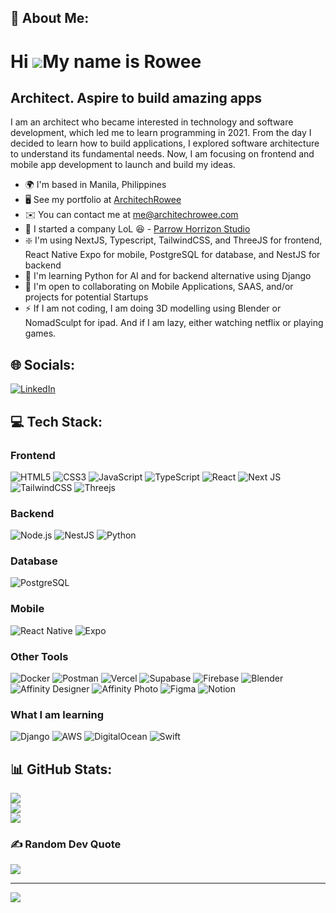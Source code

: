 ## 💫 About Me:
Hi ![](https://user-images.githubusercontent.com/18350557/176309783-0785949b-9127-417c-8b55-ab5a4333674e.gif)My name is Rowee
=============================================================================================================================

Architect. Aspire to build amazing apps
----------------------------------------

I am an architect who became interested in technology and software development, which led me to learn programming in 2021. From the day I decided to learn how to build applications, I explored software architecture to understand its fundamental needs. Now, I am focusing on frontend and mobile app development to launch and build my ideas.

*   🌍  I'm based in Manila, Philippines
*   🖥️  See my portfolio at [ArchitechRowee](https://architech-rowee.vercel.app)
*   ✉️  You can contact me at [me@architechrowee.com](mailto:me@architechrowee.com)
*   🚀  I started a company LoL 😆  - [Parrow Horrizon Studio](https://parrowhorrizonstudio.com)
*   ❇️  I'm using NextJS, Typescript, TailwindCSS, and ThreeJS for frontend, React Native Expo for mobile, PostgreSQL for database, and NestJS for backend
*   🧠  I'm learning Python for AI and for backend alternative using Django
*   🤝  I'm open to collaborating on Mobile Applications, SAAS, and/or projects for potential Startups
*   ⚡  If I am not coding, I am doing 3D modelling using Blender or NomadSculpt for ipad. And if I am lazy, either watching netflix or playing games.


## 🌐 Socials:
[![LinkedIn](https://img.shields.io/badge/LinkedIn-0077B5?style=for-the-badge&logo=linkedin&logoColor=white)](https://linkedin.com/in/https://www.linkedin.com/in/roweeapor/)


<!-- [![Discord](https://img.shields.io/badge/Discord-%237289DA.svg?logo=discord&logoColor=white)](https://discord.gg/www.discordapp.com/users/764334976640483329) -->


## 💻 Tech Stack:

### Frontend
![HTML5](https://img.shields.io/badge/html5-%23E34F26.svg?style=for-the-badge&logo=html5&logoColor=white) 
![CSS3](https://img.shields.io/badge/css3-%231572B6.svg?style=for-the-badge&logo=css3&logoColor=white) 
![JavaScript](https://img.shields.io/badge/javascript-%23323330.svg?style=for-the-badge&logo=javascript&logoColor=%23F7DF1E) 
![TypeScript](https://img.shields.io/badge/typescript-%23007ACC.svg?style=for-the-badge&logo=typescript&logoColor=white) 
![React](https://img.shields.io/badge/react-%2320232a.svg?style=for-the-badge&logo=react&logoColor=%2361DAFB) 
![Next JS](https://img.shields.io/badge/Next-black?style=for-the-badge&logo=next.js&logoColor=white) 
![TailwindCSS](https://img.shields.io/badge/Tailwind_CSS-38B2AC?style=for-the-badge&logo=tailwind-css&logoColor=white) 
![Threejs](https://img.shields.io/badge/threejs-black?style=for-the-badge&logo=three.js&logoColor=white)

### Backend
![Node.js](https://img.shields.io/badge/node.js-339933?style=for-the-badge&logo=nodedotjs&logoColor=white)
![NestJS](https://img.shields.io/badge/nestjs-%23E0234E.svg?style=for-the-badge&logo=nestjs&logoColor=white)
![Python](https://img.shields.io/badge/python-3670A0?style=for-the-badge&logo=python&logoColor=ffdd54)

### Database
![PostgreSQL](https://img.shields.io/badge/PostgreSQL-%2331575C.svg?style=for-the-badge&logo=postgresql&logoColor=white)

### Mobile
![React Native](https://img.shields.io/badge/react_native-%2320232a.svg?style=for-the-badge&logo=react&logoColor=%2361DAFB) 
![Expo](https://img.shields.io/badge/expo-1C1E24?style=for-the-badge&logo=expo&logoColor=#D04A37)

### Other Tools
![Docker](https://img.shields.io/badge/Docker-%232496ED.svg?style=for-the-badge&logo=docker&logoColor=white)
![Postman](https://img.shields.io/badge/Postman-FF6C37?style=for-the-badge&logo=postman&logoColor=white) 
![Vercel](https://img.shields.io/badge/vercel-%23000000.svg?style=for-the-badge&logo=vercel&logoColor=white) 
![Supabase](https://img.shields.io/badge/Supabase-%23007A33.svg?style=for-the-badge&logo=supabase&logoColor=white)
![Firebase](https://img.shields.io/badge/firebase-%23039BE5.svg?style=for-the-badge&logo=firebase) 
![Blender](https://img.shields.io/badge/blender-%23F5792A.svg?style=for-the-badge&logo=blender&logoColor=white) 
![Affinity Designer](https://img.shields.io/badge/affinitydesginer-%231B72BE.svg?style=for-the-badge&logo=affinity-designer&logoColor=white) 
![Affinity Photo](https://img.shields.io/badge/affinityphoto-%237E4DD2.svg?style=for-the-badge&logo=affinity-photo&logoColor=white) 
![Figma](https://img.shields.io/badge/figma-%23F24E1E.svg?style=for-the-badge&logo=figma&logoColor=white) 
![Notion](https://img.shields.io/badge/Notion-%23000000.svg?style=for-the-badge&logo=notion&logoColor=white)

### What I am learning
![Django](https://img.shields.io/badge/django-%23092E20.svg?style=for-the-badge&logo=django&logoColor=white) 
![AWS](https://img.shields.io/badge/AWS-%23FF9900.svg?style=for-the-badge&logo=amazon-aws&logoColor=white)
![DigitalOcean](https://img.shields.io/badge/DigitalOcean-%230170FF.svg?style=for-the-badge&logo=digitalocean&logoColor=white)
![Swift](https://img.shields.io/badge/swift-FA7343?style=for-the-badge&logo=swift&logoColor=white)


<!-- 
![AWS](https://img.shields.io/badge/AWS-%23FF9900.svg?style=for-the-badge&logo=amazon-aws&logoColor=white) 
![Google Cloud](https://img.shields.io/badge/Google%20Cloud-%234285F4.svg?style=for-the-badge&logo=google-cloud&logoColor=white) -->


## 📊 GitHub Stats:
![](https://github-readme-stats.vercel.app/api?username=Rowee13&theme=react&hide_border=true&include_all_commits=false&count_private=true)<br/>
![](https://github-readme-streak-stats.herokuapp.com/?user=Rowee13&theme=react&hide_border=true)<br/>
![](https://github-readme-stats.vercel.app/api/top-langs/?username=Rowee13&theme=react&hide_border=true&include_all_commits=false&count_private=true&layout=compact)

### ✍️ Random Dev Quote
![](https://quotes-github-readme.vercel.app/api?type=horizontal&theme=radical)

---
[![](https://visitcount.itsvg.in/api?id=Rowee13&icon=0&color=0)](https://visitcount.itsvg.in)

<!-- Proudly created with GPRM ( https://gprm.itsvg.in ) -->
